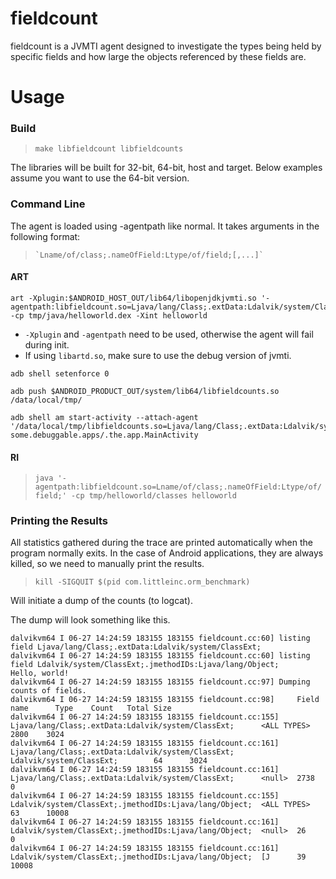 # fieldcount

fieldcount is a JVMTI agent designed to investigate the types being held by specific fields and
how large the objects referenced by these fields are.

# Usage
### Build
>    `make libfieldcount libfieldcounts`

The libraries will be built for 32-bit, 64-bit, host and target. Below examples
assume you want to use the 64-bit version.

### Command Line

The agent is loaded using -agentpath like normal. It takes arguments in the
following format:
>     `Lname/of/class;.nameOfField:Ltype/of/field;[,...]`

#### ART
```shell
art -Xplugin:$ANDROID_HOST_OUT/lib64/libopenjdkjvmti.so '-agentpath:libfieldcount.so=Ljava/lang/Class;.extData:Ldalvik/system/ClassExt;,Ldalvik/system/ClassExt;.jmethodIDs:Ljava/lang/Object;' -cp tmp/java/helloworld.dex -Xint helloworld
```

* `-Xplugin` and `-agentpath` need to be used, otherwise the agent will fail during init.
* If using `libartd.so`, make sure to use the debug version of jvmti.

```shell
adb shell setenforce 0

adb push $ANDROID_PRODUCT_OUT/system/lib64/libfieldcounts.so /data/local/tmp/

adb shell am start-activity --attach-agent '/data/local/tmp/libfieldcounts.so=Ljava/lang/Class;.extData:Ldalvik/system/ClassExt;,Ldalvik/system/ClassExt;.jmethodIDs:Ljava/lang/Object;' some.debuggable.apps/.the.app.MainActivity
```

#### RI
>    `java '-agentpath:libfieldcount.so=Lname/of/class;.nameOfField:Ltype/of/field;' -cp tmp/helloworld/classes helloworld`

### Printing the Results
All statistics gathered during the trace are printed automatically when the
program normally exits. In the case of Android applications, they are always
killed, so we need to manually print the results.

>    `kill -SIGQUIT $(pid com.littleinc.orm_benchmark)`

Will initiate a dump of the counts (to logcat).

The dump will look something like this.

```
dalvikvm64 I 06-27 14:24:59 183155 183155 fieldcount.cc:60] listing field Ljava/lang/Class;.extData:Ldalvik/system/ClassExt;
dalvikvm64 I 06-27 14:24:59 183155 183155 fieldcount.cc:60] listing field Ldalvik/system/ClassExt;.jmethodIDs:Ljava/lang/Object;
Hello, world!
dalvikvm64 I 06-27 14:24:59 183155 183155 fieldcount.cc:97] Dumping counts of fields.
dalvikvm64 I 06-27 14:24:59 183155 183155 fieldcount.cc:98]     Field name      Type    Count   Total Size
dalvikvm64 I 06-27 14:24:59 183155 183155 fieldcount.cc:155]    Ljava/lang/Class;.extData:Ldalvik/system/ClassExt;      <ALL TYPES>     2800    3024
dalvikvm64 I 06-27 14:24:59 183155 183155 fieldcount.cc:161]    Ljava/lang/Class;.extData:Ldalvik/system/ClassExt;      Ldalvik/system/ClassExt;        64      3024
dalvikvm64 I 06-27 14:24:59 183155 183155 fieldcount.cc:161]    Ljava/lang/Class;.extData:Ldalvik/system/ClassExt;      <null>  2738    0
dalvikvm64 I 06-27 14:24:59 183155 183155 fieldcount.cc:155]    Ldalvik/system/ClassExt;.jmethodIDs:Ljava/lang/Object;  <ALL TYPES>     63      10008
dalvikvm64 I 06-27 14:24:59 183155 183155 fieldcount.cc:161]    Ldalvik/system/ClassExt;.jmethodIDs:Ljava/lang/Object;  <null>  26      0
dalvikvm64 I 06-27 14:24:59 183155 183155 fieldcount.cc:161]    Ldalvik/system/ClassExt;.jmethodIDs:Ljava/lang/Object;  [J      39      10008
```